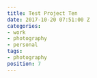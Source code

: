 ```yaml
---
title: Test Project Ten
date: 2017-10-20 07:51:00 Z
categories:
- work
- photography
- personal
tags:
- photography
position: 7
---
```



